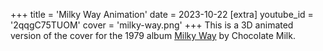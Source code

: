 +++
title = 'Milky Way Animation'
date = 2023-10-22
[extra]
youtube_id = '2qqgC75TUOM'
cover = 'milky-way.png'
+++
This is a 3D animated version of the cover for the 1979 album [Milky Way](https://www.discogs.com/master/1425262-Chocolate-Milk-Milky-Way) by Chocolate Milk.
